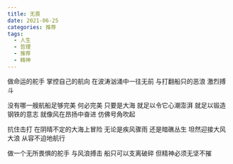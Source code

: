 ```yaml
---
title: 无畏
date: 2021-06-25
categories: 推荐
tags:
  - 人生
  - 哲理
  - 推荐
  - 精神
---
```


做命运的舵手
掌控自己的航向
在波涛汹涌中一往无前
与打翻船只的恶浪
激烈搏斗
<!--more-->
没有哪一艘航船足够完美
何必完美
只要是大海
就足以令它心潮澎湃
就足以锻造钢铁的意志
就像风在昂扬中奋进
仿佛号角吹起

抗住击打
在阴晴不定的大海上冒险
无论是疾风骤雨
还是暗礁丛生
坦然迎接大风大浪
从容不迫地航行

做一个无所畏惧的舵手
与风浪搏击
船只可以支离破碎
但精神必须无坚不摧